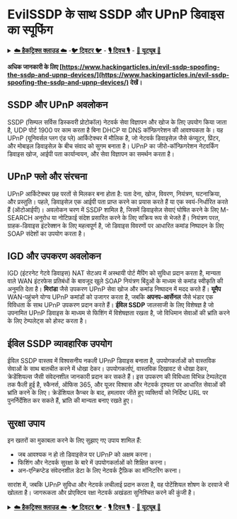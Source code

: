 # EvilSSDP के साथ SSDP और UPnP डिवाइस का स्पूफिंग

<details>

<summary><a href="https://cloud.hacktricks.xyz/pentesting-cloud/pentesting-cloud-methodology"><strong>☁️ हैकट्रिक्स क्लाउड ☁️</strong></a> -<a href="https://twitter.com/hacktricks_live"><strong>🐦 ट्विटर 🐦</strong></a> - <a href="https://www.twitch.tv/hacktricks_live/schedule"><strong>🎙️ ट्विच 🎙️</strong></a> - <a href="https://www.youtube.com/@hacktricks_LIVE"><strong>🎥 यूट्यूब 🎥</strong></a></summary>

* क्या आप **साइबर सुरक्षा कंपनी** में काम करते हैं? क्या आप अपनी **कंपनी का हैकट्रिक्स में विज्ञापन देखना चाहते हैं**? या क्या आपको **PEASS के नवीनतम संस्करण या हैकट्रिक्स को पीडीएफ में डाउनलोड करने का एक्सेस चाहिए**? [**सब्सक्रिप्शन प्लान्स**](https://github.com/sponsors/carlospolop) की जांच करें!
* [**द पीएस फैमिली**](https://opensea.io/collection/the-peass-family) की खोज करें, हमारा विशेष [**एनएफटी**](https://opensea.io/collection/the-peass-family) संग्रह देखें
* [**आधिकारिक PEASS और हैकट्रिक्स स्वैग**](https://peass.creator-spring.com) प्राप्त करें
* **शामिल हों** [**💬**](https://emojipedia.org/speech-balloon/) [**डिस्कॉर्ड ग्रुप**](https://discord.gg/hRep4RUj7f) या [**टेलीग्राम ग्रुप**](https://t.me/peass) या **मुझे** **ट्विटर** 🐦[**@carlospolopm**](https://twitter.com/hacktricks_live)** पर **फॉलो** करें।
* **हैकिंग ट्रिक्स साझा करें, [हैकट्रिक्स रेपो](https://github.com/carlospolop/hacktricks) और [हैकट्रिक्स-क्लाउड रेपो](https://github.com/carlospolop/hacktricks-cloud)** में पीआर जमा करके।

</details>

**अधिक जानकारी के लिए [https://www.hackingarticles.in/evil-ssdp-spoofing-the-ssdp-and-upnp-devices/](https://www.hackingarticles.in/evil-ssdp-spoofing-the-ssdp-and-upnp-devices/) देखें।**

## **SSDP और UPnP अवलोकन**

SSDP (सिम्पल सर्विस डिस्कवरी प्रोटोकॉल) नेटवर्क सेवा विज्ञापन और खोज के लिए उपयोग किया जाता है, UDP पोर्ट 1900 पर काम करता है बिना DHCP या DNS कॉन्फ़िगरेशन की आवश्यकता के। यह UPnP (यूनिवर्सल प्लग एंड प्ले) आर्किटेक्चर में मौलिक है, जो नेटवर्क डिवाइसेज़ जैसे कंप्यूटर, प्रिंटर, और मोबाइल डिवाइसेज़ के बीच संवाद को सुगम बनाता है। UPnP का जीरो-कॉन्फ़िगरेशन नेटवर्किंग डिवाइस खोज, आईपी पता कार्यान्वयन, और सेवा विज्ञापन का समर्थन करता है।

## **UPnP फ्लो और संरचना**

UPnP आर्किटेक्चर छह परतों से मिलकर बना होता है: पता देना, खोज, विवरण, नियंत्रण, घटनाक्रिया, और प्रस्तुति। पहले, डिवाइसेज़ एक आईपी पता प्राप्त करने का प्रयास करते हैं या एक स्वयं-निर्धारित करते हैं (ऑटोआईपी)। अवलोकन चरण में SSDP शामिल है, जिसमें डिवाइसेज़ सेवाएं घोषित करने के लिए M-SEARCH अनुरोध या नोटिफ़ाई संदेश प्रसारित करने के लिए सक्रिय रूप से भेजते हैं। नियंत्रण परत, ग्राहक-डिवाइस इंटरेक्शन के लिए महत्वपूर्ण है, जो डिवाइस विवरणों पर आधारित कमांड निष्पादन के लिए SOAP संदेशों का उपयोग करता है।

## **IGD और उपकरण अवलोकन**

IGD (इंटरनेट गेटवे डिवाइस) NAT सेटअप में अस्थायी पोर्ट मैपिंग को सुविधा प्रदान करता है, मान्यता वाले WAN इंटरफेस प्रतिबंधों के बावजूद खुले SOAP नियंत्रण बिंदुओं के माध्यम से कमांड स्वीकृति की अनुमति देता है। **मिरांडा** जैसे उपकरण UPnP सेवा खोज और कमांड निष्पादन में मदद करते हैं। **यूमैप** WAN-पहुंचने योग्य UPnP कमांडों को उजागर करता है, जबकि **अपनप-आर्सेनल** जैसे भंडार एक विविधता के साथ UPnP उपकरण प्रदान करते हैं। **ईविल SSDP** जालसाजी के लिए विशेषज्ञ है जो उपनामित UPnP डिवाइस के माध्यम से फिशिंग में विशेषज्ञता रखता है, जो विधिमान सेवाओं की भ्रांति करने के लिए टेम्पलेट्स को होस्ट करता है।

## **ईविल SSDP व्यावहारिक उपयोग**

ईविल SSDP वास्तव में विश्वसनीय नकली UPnP डिवाइस बनाता है, उपयोगकर्ताओं को वास्तविक सेवाओं के साथ बातचीत करने में धोखा देकर। उपयोगकर्ताएं, वास्तविक दिखावट से धोखा देकर, क्रेडेंशियल्स जैसी संवेदनशील जानकारी प्रदान कर सकते हैं। इस उपकरण की विविधता विभिन्न टेम्पलेट्स तक फैली हुई है, स्कैनर्स, ऑफिस 365, और यूजर विश्वास और नेटवर्क दृश्यता पर आधारित सेवाओं की भ्रांति करने के लिए। क्रेडेंशियल कैप्चर के बाद, हमलावर जीते हुए व्यक्तियों को निर्दिष्ट URL पर पुनर्निर्देशित कर सकते हैं, भ्रांति की मान्यता बनाए रखते हुए।

## **सुरक्षा उपाय**

इन खतरों का मुकाबला करने के लिए सुझाए गए उपाय शामिल हैं:

- जब आवश्यक न हो तो डिवाइसेज पर UPnP को अक्षम करना।
- फिशिंग और नेटवर्क सुरक्षा के बारे में उपयोगकर्ताओं को शिक्षित करना।
- अन-एन्क्रिप्टेड संवेदनशील डेटा के लिए नेटवर्क ट्रैफ़िक का मॉनिटरिंग करना।

सारांश में, जबकि UPnP सुविधा और नेटवर्क लचीलाई प्रदान करता है, वह पोटेंशियल शोषण के दरवाजे भी खोलता है। जागरूकता और प्रोएक्टिव रक्षा नेटवर्क अखंडता सुनिश्चित करने की कुंजी है।

<details>

<summary><a href="https://cloud.hacktricks.xyz/pentesting-cloud/pentesting-cloud-methodology"><strong>☁️ हैकट्रिक्स क्लाउड ☁️</strong></a> -<a href="https://twitter.com/hacktricks_live"><strong>🐦 ट्विटर 🐦</strong></a> - <a href="https://www.twitch.tv/hacktricks_live/schedule"><strong>🎙️ ट्विच 🎙️</strong></a> - <a href="https://www.youtube.com/@hacktricks_LIVE"><strong>🎥 यूट्यूब 🎥</strong></a></summary>

* क्या आप **साइबर सुरक्षा कंपनी** में काम करते हैं? क्या आप अपनी **कंपनी का हैकट्रिक्स में विज्ञापन देखना चाहते हैं**? या क्या आपको **PEASS के नवीनतम संस्करण या हैकट्रिक्स को पीडीएफ में डाउनलोड करने का एक्सेस चाहिए**? [**सब्सक्रिप्शन प्लान्स**](https://github.com/sponsors/carlospolop) की जांच करें!
* [**द पीएस फैमिली**](https://opensea.io/collection/the-peass-family) की खोज करें, हमारा विशेष [**एनएफटी**](https://opensea.io/collection/the-peass-family) संग्रह देखें
* [**आधिकारिक PEASS और हैकट्रिक्स स्वैग**](https://peass.creator-spring.com) प्राप्त करें
* **शामिल हों** [**💬**](https://emojipedia.org/speech-balloon/) [**डिस्कॉर्ड ग्रुप**](https://discord.gg/hRep
